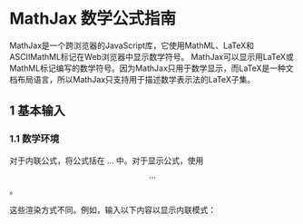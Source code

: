 # MathJax 数学公式指南
MathJax是一个跨浏览器的JavaScript库，它使用MathML、LaTeX和ASCIIMathML标记在Web浏览器中显示数学符号。 
 MathJax可以显示用LaTeX或MathML标记编写的数学符号。因为MathJax只用于数学显示，而LaTeX是一种文档布局语言，所以MathJax只支持用于描述数学表示法的LaTeX子集。

## 1 基本输入
### 1.1 数学环境
对于内联公式，将公式括在 $…$ 中。对于显示公式，使用 $$…$$。

这些渲染方式不同。例如，输入以下内容以显示内联模式：
